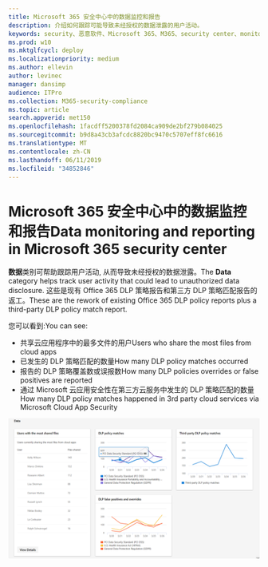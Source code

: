 ```yaml
---
title: Microsoft 365 安全中心中的数据监控和报告
description: 介绍如何跟踪可能导致未经授权的数据泄露的用户活动。
keywords: security、恶意软件、Microsoft 365、M365、security center、monitor、report、data
ms.prod: w10
ms.mktglfcycl: deploy
ms.localizationpriority: medium
ms.author: ellevin
author: levinec
manager: dansimp
audience: ITPro
ms.collection: M365-security-compliance
ms.topic: article
search.appverid: met150
ms.openlocfilehash: 1facdff5200378fd2084ca909de2bf279b084025
ms.sourcegitcommit: b9d8a43cb3afcdc8820bc9470c5707eff8fc6616
ms.translationtype: MT
ms.contentlocale: zh-CN
ms.lasthandoff: 06/11/2019
ms.locfileid: "34852846"
---
```

# <a name="data-monitoring-and-reporting-in-microsoft-365-security-center"></a><span data-ttu-id="cc65d-104">Microsoft 365 安全中心中的数据监控和报告</span><span class="sxs-lookup"><span data-stu-id="cc65d-104">Data monitoring and reporting in Microsoft 365 security center</span></span>

<span data-ttu-id="cc65d-105">**数据**类别可帮助跟踪用户活动, 从而导致未经授权的数据泄露。</span><span class="sxs-lookup"><span data-stu-id="cc65d-105">The **Data** category helps track user activity that could lead to unauthorized data disclosure.</span></span> <span data-ttu-id="cc65d-106">这些是现有 Office 365 DLP 策略报告和第三方 DLP 策略匹配报告的返工。</span><span class="sxs-lookup"><span data-stu-id="cc65d-106">These are the rework of existing Office 365 DLP policy reports plus a third-party DLP policy match report.</span></span>

<span data-ttu-id="cc65d-107">您可以看到:</span><span class="sxs-lookup"><span data-stu-id="cc65d-107">You can see:</span></span>

* <span data-ttu-id="cc65d-108">共享云应用程序中的最多文件的用户</span><span class="sxs-lookup"><span data-stu-id="cc65d-108">Users who share the most files from cloud apps</span></span>
* <span data-ttu-id="cc65d-109">已发生的 DLP 策略匹配的数量</span><span class="sxs-lookup"><span data-stu-id="cc65d-109">How many DLP policy matches occurred</span></span>
* <span data-ttu-id="cc65d-110">报告的 DLP 策略覆盖数或误报数</span><span class="sxs-lookup"><span data-stu-id="cc65d-110">How many DLP policies overrides or false positives are reported</span></span>
* <span data-ttu-id="cc65d-111">通过 Microsoft 云应用安全性在第三方云服务中发生的 DLP 策略匹配的数量</span><span class="sxs-lookup"><span data-stu-id="cc65d-111">How many DLP policy matches happened in 3rd party cloud services via Microsoft Cloud App Security</span></span>

!["报表的数据类别" 页](./media/security-docs/data.png)
